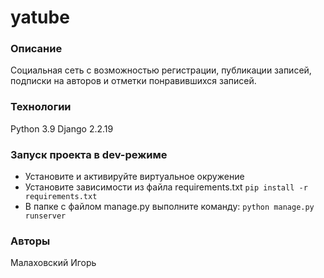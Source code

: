 # yatube
### Описание
Социальная сеть с возможностью регистрации, публикации записей, подписки на авторов и отметки понравившихся записей.

### Технологии
Python 3.9
Django 2.2.19

### Запуск проекта в dev-режиме
- Установите и активируйте виртуальное окружение
- Установите зависимости из файла requirements.txt
```pip install -r requirements.txt```
- В папке с файлом manage.py выполните команду:
```python manage.py runserver```

### Авторы
Малаховский Игорь